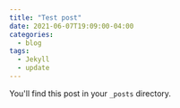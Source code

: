 ```yaml
---
title: "Test post"
date: 2021-06-07T19:09:00-04:00
categories:
  - blog
tags:
  - Jekyll
  - update
---
```


You'll find this post in your `_posts` directory.
